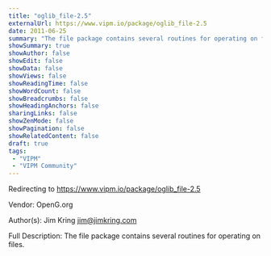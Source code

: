 ```yaml
---
title: "oglib_file-2.5"
externalUrl: https://www.vipm.io/package/oglib_file-2.5
date: 2011-06-25
summary: "The file package contains several routines for operating on files."
showSummary: true
showAuthor: false
showEdit: false
showData: false
showViews: false
showReadingTime: false
showWordCount: false
showBreadcrumbs: false
showHeadingAnchors: false
sharingLinks: false
showZenMode: false
showPagination: false
showRelatedContent: false
draft: true
tags:
 - "VIPM"
 - "VIPM Community"
---
```


Redirecting to https://www.vipm.io/package/oglib_file-2.5

Vendor: OpenG.org

Author(s): Jim Kring <jim@jimkring.com>
 
Full Description:
The file package contains several routines for operating on files.